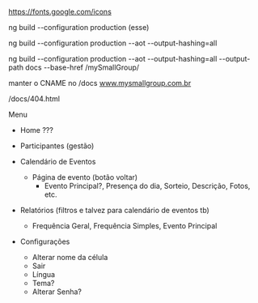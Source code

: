 https://fonts.google.com/icons

ng build --configuration production (esse)

ng build --configuration production --aot --output-hashing=all

ng build --configuration production --aot --output-hashing=all --output-path docs --base-href /mySmallGroup/

manter o CNAME no /docs
www.mysmallgroup.com.br

/docs/404.html
<script>
    window.location.href = "https://www.mysmallgroup.com.br/";
</script>


Menu
- Home ???

- Participantes (gestão)
- Calendário de Eventos
    - Página de evento (botão voltar)
        - Evento Principal?, Presença do dia, Sorteio, Descrição, Fotos, etc.
- Relatórios (filtros e talvez para calendário de eventos tb)
    - Frequência Geral, Frequência Simples, Evento Principal
- Configurações
    - Alterar nome da célula    
    - Sair
    - Língua
    - Tema?
    - Alterar Senha?